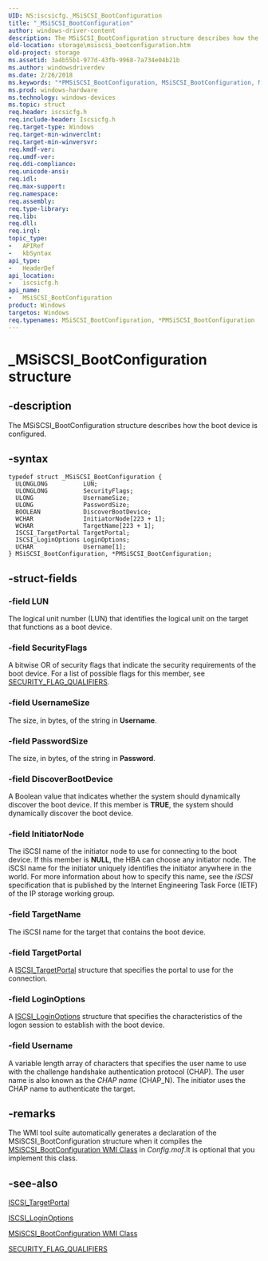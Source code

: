 ```yaml
---
UID: NS:iscsicfg._MSiSCSI_BootConfiguration
title: "_MSiSCSI_BootConfiguration"
author: windows-driver-content
description: The MSiSCSI_BootConfiguration structure describes how the boot device is configured.
old-location: storage\msiscsi_bootconfiguration.htm
old-project: storage
ms.assetid: 3a4b55b1-977d-43fb-9968-7a734e04b21b
ms.author: windowsdriverdev
ms.date: 2/26/2018
ms.keywords: "*PMSiSCSI_BootConfiguration, MSiSCSI_BootConfiguration, MSiSCSI_BootConfiguration structure [Storage Devices], PMSiSCSI_BootConfiguration, PMSiSCSI_BootConfiguration structure pointer [Storage Devices], _MSiSCSI_BootConfiguration, iscsicfg/MSiSCSI_BootConfiguration, iscsicfg/PMSiSCSI_BootConfiguration, storage.msiscsi_bootconfiguration, structs-iSCSI_eb9ca716-5f5e-4bec-a4e0-e00d5a93b329.xml"
ms.prod: windows-hardware
ms.technology: windows-devices
ms.topic: struct
req.header: iscsicfg.h
req.include-header: Iscsicfg.h
req.target-type: Windows
req.target-min-winverclnt: 
req.target-min-winversvr: 
req.kmdf-ver: 
req.umdf-ver: 
req.ddi-compliance: 
req.unicode-ansi: 
req.idl: 
req.max-support: 
req.namespace: 
req.assembly: 
req.type-library: 
req.lib: 
req.dll: 
req.irql: 
topic_type:
-	APIRef
-	kbSyntax
api_type:
-	HeaderDef
api_location:
-	iscsicfg.h
api_name:
-	MSiSCSI_BootConfiguration
product: Windows
targetos: Windows
req.typenames: MSiSCSI_BootConfiguration, *PMSiSCSI_BootConfiguration
---
```


# _MSiSCSI_BootConfiguration structure


## -description


The MSiSCSI_BootConfiguration structure describes how the boot device is configured. 


## -syntax


````
typedef struct _MSiSCSI_BootConfiguration {
  ULONGLONG          LUN;
  ULONGLONG          SecurityFlags;
  ULONG              UsernameSize;
  ULONG              PasswordSize;
  BOOLEAN            DiscoverBootDevice;
  WCHAR              InitiatorNode[223 + 1];
  WCHAR              TargetName[223 + 1];
  ISCSI_TargetPortal TargetPortal;
  ISCSI_LoginOptions LoginOptions;
  UCHAR              Username[1];
} MSiSCSI_BootConfiguration, *PMSiSCSI_BootConfiguration;
````


## -struct-fields




### -field LUN

The logical unit number (LUN) that identifies the logical unit on the target that functions as a boot device.


### -field SecurityFlags

A bitwise OR of security flags that indicate the security requirements of the boot device. For a list of possible flags for this member, see <a href="https://msdn.microsoft.com/library/windows/hardware/ff565399">SECURITY_FLAG_QUALIFIERS</a>.


### -field UsernameSize

The size, in bytes, of the string in <b>Username</b>.


### -field PasswordSize

The size, in bytes, of the string in <b>Password</b>.


### -field DiscoverBootDevice

A Boolean value that indicates whether the system should dynamically discover the boot device. If this member is <b>TRUE</b>, the system should dynamically discover the boot device. 


### -field InitiatorNode

The iSCSI name of the initiator node to use for connecting to the boot device. If this member is <b>NULL</b>, the HBA can choose any initiator node. The iSCSI name for the initiator uniquely identifies the initiator anywhere in the world. For more information about how to specify this name, see the <i>iSCSI </i>specification that is published by the Internet Engineering Task Force (IETF) of the IP storage working group. 


### -field TargetName

The iSCSI name for the target that contains the boot device.


### -field TargetPortal

A <a href="..\iscsidef\ns-iscsidef-_iscsi_targetportal.md">ISCSI_TargetPortal</a> structure that specifies the portal to use for the connection.


### -field LoginOptions

A <a href="..\iscsidef\ns-iscsidef-_iscsi_loginoptions.md">ISCSI_LoginOptions</a> structure that specifies the characteristics of the logon session to establish with the boot device.


### -field Username

A variable length array of characters that specifies the user name to use with the challenge handshake authentication protocol (CHAP). The user name is also known as the <i>CHAP name</i> (CHAP_N). The initiator uses the CHAP name to authenticate the target.


## -remarks



The WMI tool suite automatically generates a declaration of the MSiSCSI_BootConfiguration structure when it compiles the <a href="https://msdn.microsoft.com/library/windows/hardware/ff562979">MSiSCSI_BootConfiguration WMI Class</a> in <i>Config.mof</i>.It is optional that you implement this class.




## -see-also

<a href="..\iscsidef\ns-iscsidef-_iscsi_targetportal.md">ISCSI_TargetPortal</a>



<a href="..\iscsidef\ns-iscsidef-_iscsi_loginoptions.md">ISCSI_LoginOptions</a>



<a href="https://msdn.microsoft.com/library/windows/hardware/ff562979">MSiSCSI_BootConfiguration WMI Class</a>



<a href="https://msdn.microsoft.com/library/windows/hardware/ff565399">SECURITY_FLAG_QUALIFIERS</a>



 

 


